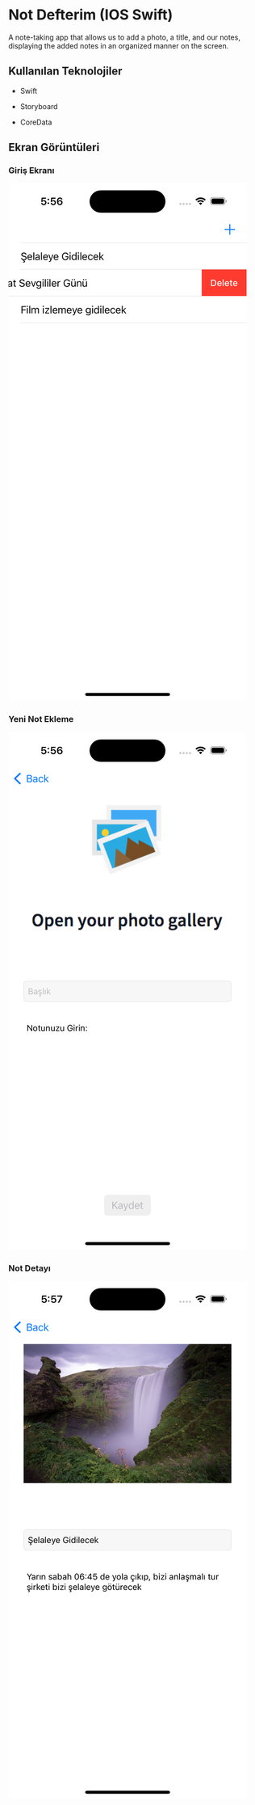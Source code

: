 
# Not Defterim (IOS Swift)

A note-taking app that allows us to add a photo, a title, and our notes, displaying the added notes in an organized manner on the screen.


## Kullanılan Teknolojiler

- Swift

- Storyboard

- CoreData

  
## Ekran Görüntüleri

### Giriş Ekranı
![Uygulama Ekran Görüntüsü](https://github.com/BerkYeteroglu/Not-Defterim/blob/main/screenshots/Simulator%20Screenshot%20-%20iPhone%2014%20Pro%20-%202023-07-21%20at%2017.56.42.png?raw=true)

### Yeni Not Ekleme
![Uygulama Ekran Görüntüsü](https://github.com/BerkYeteroglu/Not-Defterim/blob/main/screenshots/Simulator%20Screenshot%20-%20iPhone%2014%20Pro%20-%202023-07-21%20at%2017.56.50.png?raw=true)

### Not Detayı
![Uygulama Ekran Görüntüsü](https://github.com/BerkYeteroglu/Not-Defterim/blob/main/screenshots/Simulator%20Screenshot%20-%20iPhone%2014%20Pro%20-%202023-07-21%20at%2017.57.00.png?raw=true)

  
